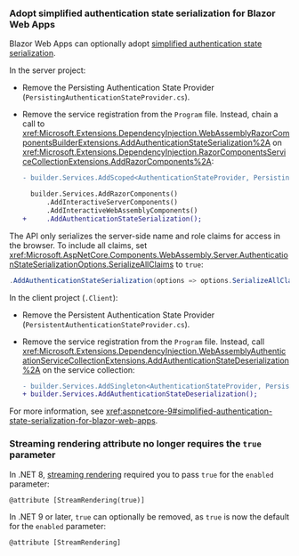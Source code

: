 ### Adopt simplified authentication state serialization for Blazor Web Apps

Blazor Web Apps can optionally adopt [simplified authentication state serialization](xref:aspnetcore-9#simplified-authentication-state-serialization-for-blazor-web-apps).

In the server project:

* Remove the Persisting Authentication State Provider (`PersistingAuthenticationStateProvider.cs`).

* Remove the service registration from the `Program` file. Instead, chain a call to <xref:Microsoft.Extensions.DependencyInjection.WebAssemblyRazorComponentsBuilderExtensions.AddAuthenticationStateSerialization%2A> on <xref:Microsoft.Extensions.DependencyInjection.RazorComponentsServiceCollectionExtensions.AddRazorComponents%2A>:

  ```diff
  - builder.Services.AddScoped<AuthenticationStateProvider, PersistingAuthenticationStateProvider>();

    builder.Services.AddRazorComponents()
        .AddInteractiveServerComponents()
        .AddInteractiveWebAssemblyComponents()
  +     .AddAuthenticationStateSerialization();
  ```

The API only serializes the server-side name and role claims for access in the browser. To include all claims, set <xref:Microsoft.AspNetCore.Components.WebAssembly.Server.AuthenticationStateSerializationOptions.SerializeAllClaims> to `true`:

```csharp
.AddAuthenticationStateSerialization(options => options.SerializeAllClaims = true);
```

In the client project (`.Client`):

* Remove the Persistent Authentication State Provider (`PersistentAuthenticationStateProvider.cs`).

* Remove the service registration from the `Program` file. Instead, call <xref:Microsoft.Extensions.DependencyInjection.WebAssemblyAuthenticationServiceCollectionExtensions.AddAuthenticationStateDeserialization%2A> on the service collection:

  ```diff
  - builder.Services.AddSingleton<AuthenticationStateProvider, PersistentAuthenticationStateProvider>();
  + builder.Services.AddAuthenticationStateDeserialization();
  ```

For more information, see <xref:aspnetcore-9#simplified-authentication-state-serialization-for-blazor-web-apps>.

### Streaming rendering attribute no longer requires the `true` parameter

In .NET 8, [streaming rendering](xref:blazor/components/rendering?view=aspnetcore-8.0&preserve-view=true#streaming-rendering) required you to pass `true` for the `enabled` parameter:

```razor
@attribute [StreamRendering(true)]
```

In .NET 9 or later, `true` can optionally be removed, as `true` is now the default for the `enabled` parameter:

```razor
@attribute [StreamRendering]
```
